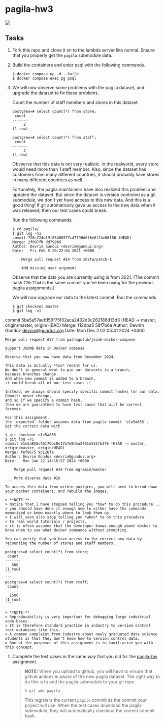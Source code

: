 # pagila-hw3
[![](https://github.com/kt-k10/pagila-hw3/workflows/tests/badge.svg)](https://github.com/mikeizbicki/pagila-hw3/actions?query=workflow%3Atests)

## Tasks

1. Fork this repo and clone it on to the lambda server like normal.
    Ensure that you properly get the `pagila` submodule data.

1. Build the containers and enter psql with the following commands.
    ```
    $ docker compose up -d --build
    $ docker compose exec pg psql
    ```

1. We will now observe some problems with the pagila dataset,
    and upgrade the dataset to fix these problems.

    Count the number of staff members and stores in this dataset.
    ```
    postgres=# select count(*) from store;
     count
    -------
         2
    (1 row)
    ```
    ```
    postgres=# select count(*) from staff;
     count
    -------
         2
    (1 row)
    ```
    Obvserve that this data is not very realistic.
    In the realworld, every store would need more than 1 staff member.
    Also, since the dataset has customers from many different countries,
    it should probably have stores in many different countries as well.

    Fortunately, the pagila maintainers have also realized this problem and updated the dataset. 
    But since the dataset is version controled as a git submodule,
    we don't yet have access to this new data.
    And this is a good thing!
    If git automatically gave us access to the new data when it was released,
    then our test cases could break.

    Run the following commands.
    ```
    $ cd pagila/
    $ git log -n1
    commit 726c724df9f86406577c47790d6f8e6f2be06186 (HEAD)
    Merge: 2f097fb dd799b9
    Author: Devrim Gündüz <devrim@gunduz.org>
    Date:   Fri Feb 5 20:22:04 2021 +0000

        Merge pull request #14 from zOxta/patch-1

        Add missing user argument
    ```
    Observe that the data you are currently using is from 2021.
    (The commit hash `726c724d` is the same commit you've been using for the previous pagila assignments.)

    We will now upgrade our data to the latest commit.
    Run the commands
    ```
    $ git checkout master
    $ git log -n1
commit 5ba5a57aeb159f75f02aca2432d3c262186d13d3 (HEAD -> master, origin/master, origin/HEAD)
Merge: f12dba5 58f7b6a
Author: Devrim Gündüz <devrim@gunduz.org>
Date:   Mon Dec 2 02:05:41 2024 +0400

    Merge pull request #37 from pashagolub/jsonb-docker-compose

    Support JSONB data in Docker compose
    ```
    Observe that you now have data from December 2024.

    This data is actually *too* recent for us.
    We don't in general want to pin our datasets to a branch,
    because branches change.
    And when new commit is added to a branch,
    it could break all of our test cases :(

    Instead, we always should specify specific commit hashes for our data.
    Commits never change,
    and so if we specify a commit hash,
    then we are guaranteed to have test cases that will be correct forever.

    For this assignment,
    the `expected` folder assumes data from pagila commit `e1e5a855`.
    Get the correct data with
    ```
    $ git checkout e1e5a855
    $ git log -n1
    commit e1e5a855c46176bc0e17b7e8dea2f61e555fb378 (HEAD -> master, origin/master, origin/HEAD)
    Merge: fef9675 93126fa
    Author: Devrim Gündüz <devrim@gunduz.org>
    Date:   Mon Jan 22 14:15:57 2024 +0000

        Merge pull request #30 from mgramin/master

        More diverse data #28
    ```
    To access this data from within postgres, you will need to brind down your docker containers, and rebuild the images.

    > **NOTE:**
    > Notice that I have stopped telling you *how* to do this procedure...
    > you should have done it enough now to either have the commands memorized or know exactly where to look them up.
    > I will soon also stop telling you *when* to do this procedure.
    > In real world tutorials / projects,
    > it is often assumed that the developer knows enough about docker to know when to use what docker commands without prompting.

    You can verify that you have access to the correct new data by recounting the number of stores and staff members.
    ```
    postgres=# select count(*) from store;
     count
    -------
       500
    (1 row)
    ```
    ```
    postgres=# select count(*) from staff;
     count
    -------
      1500
    (1 row)
    ```

    > **NOTE:**
    > Reproducability is very important for debugging large industrial code bases.
    > It is therefore standard practice in industry to version control test databases like this.
    > A common complaint from industry about newly graduated data science students is that they don't know how to version control data.
    > One of the purposes of this assignment is to familiarize you with this concept.

1. Complete the test cases in the same way that you did for the [pagila-hw](https://github.com/mikeizbicki/pagila-hw) assignment.

    > **NOTE:**
    > When you upload to github,
    > you will have to ensure that github actions is aware of the new pagila dataset.
    > The right way to do this is to add the pagila submodule to your git repo.
    > ```
    > $ git add pagila
    > ```
    > This registers the current `pagila` commit as the commit your project will use.
    > When the test cases download the pagila submodule,
    > they will automatically checkout the correct commit hash.
